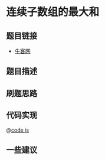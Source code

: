 # 连续子数组的最大和

## 题目链接

- [牛客网]()

## 题目描述

## 刷题思路

## 代码实现

@[code js](@code/algorithm/sword-point/动态规划/findGreatestSumOfSubArray.js)

## 一些建议

